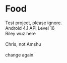 Food
====
Test project, please ignore. <br />
Android 4.1 API Level 16
<br>Riley wuz here <br />
<br>Chris, not Amshu<br />
<br> change again</br>
